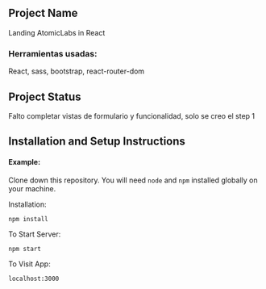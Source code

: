## Project Name
Landing AtomicLabs in React

### Herramientas usadas: 
React, sass, bootstrap, react-router-dom

## Project Status
Falto completar vistas de formulario y funcionalidad, solo se creo el step 1

## Installation and Setup Instructions

#### Example:  

Clone down this repository. You will need `node` and `npm` installed globally on your machine.  

Installation:

`npm install`  

To Start Server:

`npm start`  

To Visit App:

`localhost:3000`  